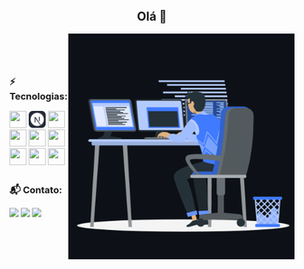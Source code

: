 <div>
      <h2 align="center">Olá 👋</h2>  
</div>
<div width='100%' align="start">
      <p>
            <img align="right" width="400rem" height="400rem"  src="https://github.com/dias-oblivion/dias-oblivion/blob/main/profile_animation.gif" alt="profile dias-                  oblivion animation" />
      </p>
</div>
      <br>
      <br>
      <br>
<div>
      <h3>⚡ Tecnologias:</h3>
      <img width="30rem" height='30rem' src="https://cdn.jsdelivr.net/gh/devicons/devicon/icons/react/react-original.svg" />
      <img width="30rem" height='30rem' src="https://github.com/dias-oblivion/dias-oblivion/blob/main/nextJs.svg" />
      <!--  
      <img width="30rem" height='30rem' src="https://cdn.jsdelivr.net/gh/devicons/devicon/icons/nodejs/nodejs-original-wordmark.svg" /> 
      <img width="30rem" height='30rem' src="https://cdn.jsdelivr.net/gh/devicons/devicon/icons/go/go-original.svg" />
      <img width="30rem" height='30rem' src="https://cdn.jsdelivr.net/gh/devicons/devicon/icons/java/java-original.svg" />
      <img width="30rem" height='30rem' src="https://cdn.jsdelivr.net/gh/devicons/devicon/icons/spring/spring-original.svg" />
      <img width="30rem" height='30rem' src="https://cdn.jsdelivr.net/gh/devicons/devicon/icons/tailwindcss/tailwindcss-plain.svg" />
      <img width="30rem" height='30rem' src="https://cdn.jsdelivr.net/gh/devicons/devicon/icons/apachekafka/apachekafka-original.svg" />
      <img width="30rem" height='30rem' src="https://cdn.jsdelivr.net/gh/devicons/devicon/icons/electron/electron-original.svg" />
      -->
      <img width="30rem" height='30rem' src="https://cdn.jsdelivr.net/gh/devicons/devicon/icons/postgresql/postgresql-original.svg" />
      <img width="30rem" height='30rem' src="https://cdn.jsdelivr.net/gh/devicons/devicon/icons/figma/figma-original.svg" />
      <img width="30rem" height='30rem' src="https://cdn.jsdelivr.net/gh/devicons/devicon/icons/python/python-original.svg" />
      <img width="30rem" height='30rem' src="https://cdn.jsdelivr.net/gh/devicons/devicon/icons/redis/redis-original.svg" />
      <img width="30rem" height='30rem' src="https://cdn.jsdelivr.net/gh/devicons/devicon/icons/redux/redux-original.svg" />
      <img width="30rem" height='30rem' src="https://cdn.jsdelivr.net/gh/devicons/devicon/icons/storybook/storybook-original.svg" />
      <img width="30rem" height='30rem' src="https://cdn.jsdelivr.net/gh/devicons/devicon/icons/typescript/typescript-original.svg" />
</div>

##

<div>
       <h3>📬 Contato:</h3>
       <a href = "mailto:gabrieldias335@gmail.com"><img src="https://img.shields.io/badge/-Gmail-%23333?style=for-the-badge&logo=gmail&logoColor=white" target="_blank"></a>
  <a href="https://www.linkedin.com/in/gabriel-dias-4337b615b/" target="_blank"><img src="https://img.shields.io/badge/-LinkedIn-%230077B5?style=for-the-badge&logo=linkedin&logoColor=white" target="_blank"></a>
      <a href="https://www.instagram.com/dias_oblivion/" target="_blank"><img src="https://img.shields.io/badge/-Instagram-%23E4405F?style=for-the-badge&logo=instagram&logoColor=white" target="_blank"></a>
</div>

##



          
